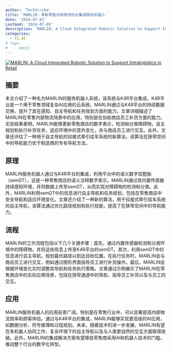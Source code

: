 ```yaml
---
author: 'TechScribe'
title: 'MARLIN：革新零售内部物流的云集成服务机器人'
date: '2024-07-02'
Lastmod: '2024-07-05'
description: 'MARLIN: A Cloud Integrated Robotic Solution to Support Intralogistics in Retail'
categories:
  - CS.AI
# tags:
#   - emoji
---
```


[![MARLIN: A Cloud Integrated Robotic Solution to Support Intralogistics in Retail](https://arxiv-research-1301205113.cos.ap-guangzhou.myqcloud.com/images/2407.02078v1.pdf_0.jpg)](https://arxiv.org/abs/2407.02078v1)

## 摘要

本文介绍了一种名为MARLIN的服务机器人系统，该系统与K4R平台集成，K4R平台是一个用于零售领域复杂AI应用的云系统。MARLIN通过与K4R平台的持续数据交换，提升了其在感知、自主导航和任务规划方面的能力。文章详细描述了MARLIN在零售内部物流场景中的应用，特别是在协助商店员工补货方面的能力。实验结果表明，MARLIN能够更新零售商店的数字表示，检测和分类障碍物，自主规划和执行补货任务，适应环境中的意外变化，并与商店员工进行交互。此外，文章还评估了一种用于自主导航的铰接式牵引挂车系统的新算法，该算法在狭窄空间中的导航能力优于制造商的专有导航方法。<!--more-->

## 原理

MARLIN服务机器人通过与K4R平台的集成，利用平台中的语义数字双胞胎（semDT），这是一种零售商店的语义注释数字表示。MARLIN通过其内置传感器持续感知环境，并将数据上传至semDT，从而实现对障碍物的检测和分类。此外，MARLIN利用semDT中的信息进行自主导航和任务规划，包括在零售商店中安全导航和适应环境变化。文章还介绍了一种新的算法，用于铰接式牵引挂车系统的自主导航，该算法通过优化路径规划和执行技能，提高了在狭窄空间中的导航能力。

## 流程

MARLIN的工作流程包括以下几个关键步骤：首先，通过内置传感器检测和分类环境中的障碍物，并将这些信息上传至K4R平台的semDT。其次，利用semDT中的信息进行自主导航，规划最优路径以到达目标位置。在执行任务时，MARLIN会与商店员工进行交互，例如通过图形界面指导员工进行补货操作。最后，MARLIN会根据环境变化实时调整其导航和任务执行策略。文章通过示例展示了MARLIN在零售商店中的实际应用场景，包括在狭窄通道中的导航、指导员工补货以及与员工的交互。

## 应用

MARLIN服务机器人的应用前景广阔，特别是在零售行业中，可以显著提高内部物流效率和顾客体验。通过与K4R平台的集成，MARLIN能够实现更高级的AI应用，如数据分析、符号推理和过程规划。未来，随着技术的进一步发展，MARLIN有望在多机器人协同工作、复杂环境下的自主导航以及与人类更自然的交互方面取得突破。此外，MARLIN的集成解决方案有望降低零售商采用AI和机器人技术的门槛，推动整个行业的数字化转型。